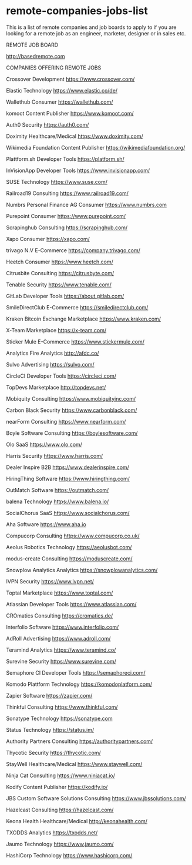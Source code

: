# remote-companies-jobs-list
This is a list of remote companies and job boards to apply to if you are looking for a remote job as an engineer, marketer, designer or in sales etc.

REMOTE JOB BOARD

http://basedremote.com

COMPANIES OFFERING REMOTE JOBS

Crossover	Development	https://www.crossover.com/

Elastic	Technology	https://www.elastic.co/de/

Wallethub	Consumer	https://wallethub.com/

komoot	Content Publisher	https://www.komoot.com/

Auth0	Security	https://auth0.com/

Doximity	Healthcare/Medical	https://www.doximity.com/

Wikimedia Foundation	Content Publisher	https://wikimediafoundation.org/

Plattform.sh	Developer Tools	https://platform.sh/

InVisionApp	Developer Tools	https://www.invisionapp.com/

SUSE	Technology	https://www.suse.com/

Railroad19	Consulting	https://www.railroad19.com/

Numbrs Personal Finance AG	Consumer	https://www.numbrs.com

Purepoint	Consumer	https://www.purepoint.com/

Scrapinghub	Consulting	https://scrapinghub.com/

Xapo	Consumer	https://xapo.com/

trivago N.V	E-Commerce	https://company.trivago.com/

Heetch	Consumer	https://www.heetch.com/

Citrusbite	Consulting	https://citrusbyte.com/

Tenable	Security	https://www.tenable.com/

GitLab	Developer Tools	https://about.gitlab.com/

SmileDirectClub	E-Commerce	https://smiledirectclub.com/

Kraken Bitcoin Exchange	Marketplace	https://www.kraken.com/

X-Team	Marketplace	https://x-team.com/

Sticker Mule	E-Commerce	https://www.stickermule.com/

Analytics Fire	Analytics	http://afdc.co/

Sulvo	Advertising	https://sulvo.com/

CircleCI	Developer Tools	https://circleci.com/

TopDevs	Marketplace	http://topdevs.net/

Mobiquity	Consulting	https://www.mobiquityinc.com/

Carbon Black	Security	https://www.carbonblack.com/

nearForm	Consulting	https://www.nearform.com/

Boyle Software	Consulting	https://boylesoftware.com/

Olo	SaaS	https://www.olo.com/

Harris	Security	https://www.harris.com/

Dealer Inspire	B2B	https://www.dealerinspire.com/

HiringThing	Software	https://www.hiringthing.com/

OutMatch	Software	https://outmatch.com/

balena	Technology	https://www.balena.io/

SocialChorus	SaaS	https://www.socialchorus.com/

Aha	Software	https://www.aha.io

Compucorp	Consulting	https://www.compucorp.co.uk/

Aeolus Robotics	Technology	https://aeolusbot.com/

modus-create	Consulting	https://moduscreate.com/

Snowplow Analytics	Analytics	https://snowplowanalytics.com/

IVPN	Security	https://www.ivpn.net/

Toptal	Marketplace	https://www.toptal.com/

Atlassian	Developer Tools	https://www.atlassian.com/

CROmatics	Consulting	https://cromatics.de/

Interfolio	Software	https://www.interfolio.com/

AdRoll	Advertising	https://www.adroll.com/

Teramind	Analytics	https://www.teramind.co/

Surevine	Security	https://www.surevine.com/

Semaphore CI	Developer Tools	https://semaphoreci.com/

Komodo Plattform	Technology	https://komodoplatform.com/

Zapier	Software	https://zapier.com/

Thinkful	Consulting	https://www.thinkful.com/

Sonatype	Technology	https://sonatype.com

Status	Technology	https://status.im/

Authority Partners	Consulting	https://authoritypartners.com/

Thycotic	Security	https://thycotic.com/

StayWell	Healthcare/Medical	https://www.staywell.com/

Ninja Cat	Consulting	https://www.ninjacat.io/

Kodify	Content Publisher	https://kodify.io/

JBS Custom Software Solutions	Consulting	https://www.jbssolutions.com/

Hazelcast	Consulting	https://hazelcast.com/

Keona Health	Healthcare/Medical	http://keonahealth.com/

TXODDS	Analytics	https://txodds.net/

Jaumo	Technology	https://www.jaumo.com/

HashiCorp	Technology	https://www.hashicorp.com/

